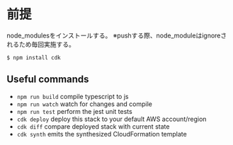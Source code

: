 # 前提

node_modulesをインストールする。
※pushする際、node_moduleはignoreされるため毎回実施する。

`$ npm install cdk`

## Useful commands

* `npm run build`   compile typescript to js
* `npm run watch`   watch for changes and compile
* `npm run test`    perform the jest unit tests
* `cdk deploy`      deploy this stack to your default AWS account/region
* `cdk diff`        compare deployed stack with current state
* `cdk synth`       emits the synthesized CloudFormation template
